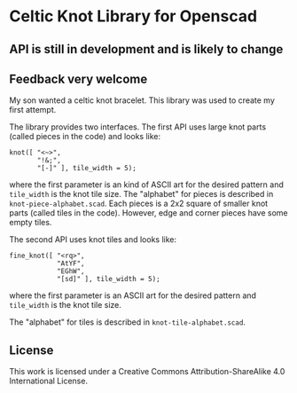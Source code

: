 Celtic Knot Library for Openscad
================================

API is still in development and is likely to change
---------------------------------------------------

Feedback very welcome
---------------------

My son wanted a celtic knot bracelet.  This library was used to create
my first attempt.

The library provides two interfaces.  The first API uses large knot
parts (called pieces in the code) and looks like:

    knot([ "<~>",
           "!&;",
           "[-]" ], tile_width = 5);

where the first parameter is an kind of ASCII art for the desired
pattern and ```tile_width``` is the knot tile size.  The "alphabet" for
pieces is described in ```knot-piece-alphabet.scad```.  Each pieces is
a 2x2 square of smaller knot parts (called tiles in the code).
However, edge and corner pieces have some empty tiles.

The second API uses knot tiles and looks like:

    fine_knot([ "<rq>",
                "AtYF",
                "EGhW",
                "[sd]" ], tile_width = 5);

where the first parameter is an ASCII art for the desired pattern and
```tile_width``` is the knot tile size.

The "alphabet" for tiles is described in ```knot-tile-alphabet.scad```.

License
-------

This work is licensed under a Creative Commons Attribution-ShareAlike
4.0 International License.
